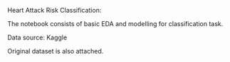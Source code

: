 Heart Attack Risk Classification:

The notebook consists of basic EDA and modelling for classification task.

Data source: Kaggle

Original dataset is also attached.
